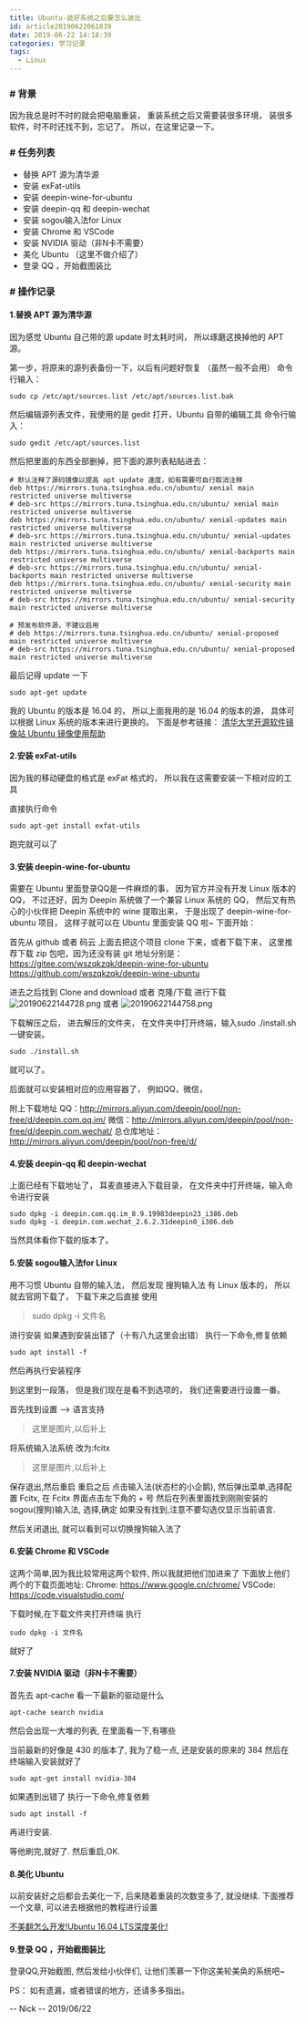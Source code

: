```yaml
---
title: Ubuntu-装好系统之后要怎么装比
id: article20190622061839
date: 2019-06-22 14:18:39
categories: 学习记录
tags:
  - Linux
---
```


### # 背景
因为我总是时不时的就会把电脑重装，
重装系统之后又需要装很多环境，
装很多软件，时不时还找不到，忘记了。
所以，在这里记录一下。

<!--more-->

### # 任务列表
  - 替换 APT 源为清华源
  - 安装 exFat-utils
  - 安装 deepin-wine-for-ubuntu
  - 安装 deepin-qq 和 deepin-wechat
  - 安装 sogou输入法for Linux
  - 安装 Chrome 和 VSCode
  - 安装 NVIDIA 驱动（非N卡不需要）
  - 美化 Ubuntu （这里不做介绍了）
  - 登录 QQ ，开始截图装比

### # 操作记录

#### 1.替换 APT 源为清华源
因为感觉 Ubuntu 自己带的源 update 时太耗时间，
所以琢磨这换掉他的 APT 源。

第一步，将原来的源列表备份一下，以后有问题好恢复
（虽然一般不会用）
命令行输入：
``` shell
sudo cp /etc/apt/sources.list /etc/apt/sources.list.bak
```

然后编辑源列表文件，我使用的是 gedit 打开，Ubuntu 自带的编辑工具
命令行输入：
``` shell
sudo gedit /etc/apt/sources.list
```

然后把里面的东西全部删掉，把下面的源列表粘贴进去：
``` shell
# 默认注释了源码镜像以提高 apt update 速度，如有需要可自行取消注释
deb https://mirrors.tuna.tsinghua.edu.cn/ubuntu/ xenial main restricted universe multiverse
# deb-src https://mirrors.tuna.tsinghua.edu.cn/ubuntu/ xenial main restricted universe multiverse
deb https://mirrors.tuna.tsinghua.edu.cn/ubuntu/ xenial-updates main restricted universe multiverse
# deb-src https://mirrors.tuna.tsinghua.edu.cn/ubuntu/ xenial-updates main restricted universe multiverse
deb https://mirrors.tuna.tsinghua.edu.cn/ubuntu/ xenial-backports main restricted universe multiverse
# deb-src https://mirrors.tuna.tsinghua.edu.cn/ubuntu/ xenial-backports main restricted universe multiverse
deb https://mirrors.tuna.tsinghua.edu.cn/ubuntu/ xenial-security main restricted universe multiverse
# deb-src https://mirrors.tuna.tsinghua.edu.cn/ubuntu/ xenial-security main restricted universe multiverse

# 预发布软件源，不建议启用
# deb https://mirrors.tuna.tsinghua.edu.cn/ubuntu/ xenial-proposed main restricted universe multiverse
# deb-src https://mirrors.tuna.tsinghua.edu.cn/ubuntu/ xenial-proposed main restricted universe multiverse
```

最后记得 update 一下
``` shell
sudo apt-get update
```


我的 Ubuntu 的版本是 16.04 的，
所以上面我用的是 16.04 的版本的源，
具体可以根据 Linux 系统的版本来进行更换的。
下面是参考链接：
[清华大学开源软件镜像站 Ubuntu 镜像使用帮助](https://mirrors.tuna.tsinghua.edu.cn/help/ubuntu/)


#### 2.安装 exFat-utils
因为我的移动硬盘的格式是 exFat 格式的，
所以我在这需要安装一下相对应的工具

直接执行命令 
``` shell
sudo apt-get install exfat-utils
```
跑完就可以了

#### 3.安装 deepin-wine-for-ubuntu
需要在 Ubuntu 里面登录QQ是一件麻烦的事，
因为官方并没有开发 Linux 版本的QQ，
不过还好，因为 Deepin 系统做了一个兼容 Linux 系统的 QQ，
然后又有热心的小伙伴把 Deepin 系统中的 wine 提取出来，
于是出现了 deepin-wine-for-ubuntu 项目，
这样子就可以在 Ubuntu 里面安装 QQ 啦~
下面开始：

首先从 github 或者 码云 上面去把这个项目 clone 下来，或者下载下来，
这里推荐下载 zip 包吧，因为还没有装 git
地址分别是：
https://gitee.com/wszqkzqk/deepin-wine-for-ubuntu
https://github.com/wszqkzqk/deepin-wine-ubuntu

进去之后找到 Clone and download 或者 克隆/下载
进行下载
![20190622144728.png](https://i.loli.net/2019/06/22/5d0dcf01eb23756592.png)
或者
![20190622144758.png](https://i.loli.net/2019/06/22/5d0dcf204757d67543.png)

下载解压之后，
进去解压的文件夹，
在文件夹中打开终端，输入sudo ./install.sh一键安装。
``` shell
sudo ./install.sh
```
就可以了。

后面就可以安装相对应的应用容器了，
例如QQ，微信，

附上下载地址
QQ：http://mirrors.aliyun.com/deepin/pool/non-free/d/deepin.com.qq.im/
微信：http://mirrors.aliyun.com/deepin/pool/non-free/d/deepin.com.wechat/
总仓库地址：http://mirrors.aliyun.com/deepin/pool/non-free/d/


#### 4.安装 deepin-qq 和 deepin-wechat
上面已经有下载地址了，
耳麦直接进入下载目录，
在文件夹中打开终端，输入命令进行安装
``` shell
sudo dpkg -i deepin.com.qq.im_8.9.19983deepin23_i386.deb
sudo dpkg -i deepin.com.wechat_2.6.2.31deepin0_i386.deb

```
当然具体看你下载的版本了。


#### 5.安装 sogou输入法for Linux
用不习惯 Ubuntu 自带的输入法，
然后发现 搜狗输入法 有 Linux 版本的，
所以就去官网下载了，
下载下来之后直接 使用

> sudo dpkg -i 文件名

进行安装
如果遇到安装出错了（十有八九这里会出错）
执行一下命令,修复依赖
``` shell
sudo apt install -f
```
然后再执行安装程序

到这里到一段落，
但是我们现在是看不到选项的，
我们还需要进行设置一番。

首先找到设置 --> 语言支持
> 这里是图片,以后补上

将系统输入法系统 改为:fcitx
> 这里是图片,以后补上

保存退出,然后重启
重启之后
点击输入法(状态栏的小企鹅),
然后弹出菜单,选择配置 Fcitx,
在 Fcitx 界面点击左下角的 + 号
然后在列表里面找到刚刚安装的
sogou(搜狗)输入法, 选择,确定
如果没有找到,注意不要勾选仅显示当前语言.

然后关闭退出,
就可以看到可以切换搜狗输入法了


#### 6.安装 Chrome 和 VSCode
这两个简单,因为我比较常用这两个软件,
所以我就把他们加进来了
下面放上他们两个的下载页面地址:
Chrome: https://www.google.cn/chrome/
VSCode: https://code.visualstudio.com/

下载时候,在下载文件夹打开终端
执行
``` shell
sudo dpkg -i 文件名
```
就好了


#### 7.安装 NVIDIA 驱动（非N卡不需要）
首先去 apt-cache 看一下最新的驱动是什么

``` shell
apt-cache search nvidia
```

然后会出现一大堆的列表,
在里面看一下,有哪些

当前最新的好像是 430 的版本了,
我为了稳一点,
还是安装的原来的 384
然后在终端输入安装就好了

``` shell
sudo apt-get install nvidia-384
```

如果遇到出错了
执行一下命令,修复依赖
``` shell
sudo apt install -f
```
再进行安装.

等他刷完,就好了.
然后重启,OK.


#### 8.美化 Ubuntu
以前安装好之后都会去美化一下,
后来随着重装的次数变多了,
就没继续.
下面推荐一个文章,
可以进去根据他的教程进行设置

[不美翻怎么开发!Ubuntu 16.04 LTS深度美化!](https://www.jianshu.com/p/4bd2d9b1af41)


#### 9.登录 QQ ，开始截图装比
登录QQ,开始截图,
然后发给小伙伴们,
让他们羡慕一下你这美轮美奂的系统吧~



PS：
如有遗漏，或者错误的地方，还请多多指出。

-- Nick
-- 2019/06/22
